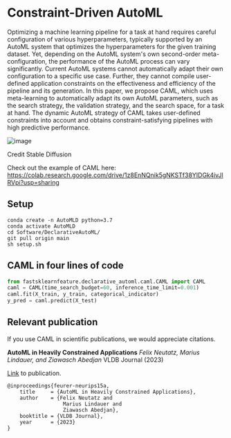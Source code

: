 # Constraint-Driven AutoML

Optimizing a machine learning pipeline for a task at hand requires careful configuration of various hyperparameters, typically supported by an AutoML system that optimizes the hyperparameters for the given training dataset.
Yet, depending on the AutoML system's own second-order meta-configuration, the performance of the AutoML process can vary significantly. Current AutoML systems cannot automatically adapt their own configuration to a specific use case. Further, they cannot compile user-defined application constraints on the effectiveness and efficiency of the pipeline and its generation.
In this paper, we propose CAML, which uses meta-learning to automatically adapt its own AutoML parameters, such as the search strategy, the validation strategy, and the search space, for a task at hand. The dynamic AutoML strategy of CAML takes user-defined constraints into account and obtains constraint-satisfying pipelines with high predictive performance. 

![image](https://user-images.githubusercontent.com/5217389/216223724-05dd746d-4cce-4e64-869e-b791cfe7cee2.png)

Credit Stable Diffusion

Check out the example of CAML here:
https://colab.research.google.com/drive/1z8EnNQnik5gNKSTf38YIDGk4ivJlRVpi?usp=sharing


## Setup
```
conda create -n AutoMLD python=3.7
conda activate AutoMLD
cd Software/DeclarativeAutoML/
git pull origin main
sh setup.sh
```

## CAML in four lines of code

```python
from fastsklearnfeature.declarative_automl.caml.CAML import CAML
caml = CAML(time_search_budget=60, inference_time_limit=0.001)
caml.fit(X_train, y_train, categorical_indicator)
y_pred = caml.predict(X_test)
```

## Relevant publication

If you use CAML in scientific publications, we would appreciate citations.

**AutoML in Heavily Constrained Applications**
*Felix Neutatz, Marius Lindauer, and Ziawasch Abedjan*
VLDB Journal (2023)

[Link](https://arxiv.org/pdf/2306.16913.pdf) to publication.
```
@inproceedings{feurer-neurips15a,
    title     = {AutoML in Heavily Constrained Applications},
    author    = {Felix Neutatz and
                  Marius Lindauer and
                  Ziawasch Abedjan},
    booktitle = {VLDB Journal},
    year      = {2023}
}
```
